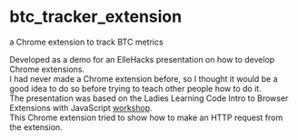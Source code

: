 # btc_tracker_extension
a Chrome extension to track BTC metrics

Developed as a demo for an ElleHacks presentation on how to develop Chrome extensions.  
I had never made a Chrome extension before, so I thought it would be a good idea to do so before trying to teach other people how to do it.  
The presentation was based on the Ladies Learning Code Intro to Browser Extensions with JavaScript [workshop](https://github.com/ladieslearningcode/llc-intro-to-browser-extensions).  
This Chrome extension tried to show how to make an HTTP request from the extension.  
